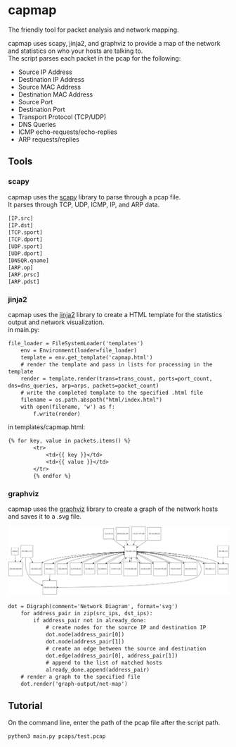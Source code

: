 # capmap
The friendly tool for packet analysis and network mapping.

capmap uses scapy, jinja2, and graphviz to provide a map of the network and statistics on who your hosts are talking to.  
The script parses each packet in the pcap for the following:
* Source IP Address
* Destination IP Address
* Source MAC Address
* Destination MAC Address
* Source Port
* Destination Port
* Transport Protocol (TCP/UDP)
* DNS Queries
* ICMP echo-requests/echo-replies
* ARP requests/replies

## Tools
### scapy
capmap uses the [scapy](https://scapy.readthedocs.io/en/latest/index.html) library to parse through a pcap file.  
It parses through TCP, UDP, ICMP, IP, and ARP data.
```
[IP.src]
[IP.dst]
[TCP.sport]
[TCP.dport]
[UDP.sport]
[UDP.dport]
[DNSQR.qname]
[ARP.op]
[ARP.prsc]
[ARP.pdst]
```

### jinja2
capmap uses the [jinja2](http://jinja.pocoo.org/docs/2.10/) library to create a HTML template for the statistics output and network visualization.  
in main.py:
```
file_loader = FileSystemLoader('templates')
    env = Environment(loader=file_loader)
    template = env.get_template('capmap.html')
    # render the template and pass in lists for processing in the template
    render = template.render(trans=trans_count, ports=port_count, dns=dns_queries, arp=arps, packets=packet_count)
    # write the completed template to the specified .html file
    filename = os.path.abspath("html/index.html")
    with open(filename, 'w') as f:
        f.write(render)
```
in templates/capmap.html:
```
{% for key, value in packets.items() %}
        <tr>
            <td>{{ key }}</td>
            <td>{{ value }}</td>
        </tr>
        {% endfor %}
```

### graphviz
capmap uses the [graphviz](https://graphviz.readthedocs.io/en/stable/) library to create a graph of the network hosts and saves it to a .svg file.  


![Image of Network Graph](graph-output/net-map.svg)
```
dot = Digraph(comment='Network Diagram', format='svg')
    for address_pair in zip(src_ips, dst_ips):
        if address_pair not in already_done:
            # create nodes for the source IP and destination IP
            dot.node(address_pair[0])
            dot.node(address_pair[1])
            # create an edge between the source and destination
            dot.edge(address_pair[0], address_pair[1])
            # append to the list of matched hosts
            already_done.append(address_pair)
    # render a graph to the specified file
    dot.render('graph-output/net-map')
```

## Tutorial
On the command line, enter the path of the pcap file after the script path.  
```
python3 main.py pcaps/test.pcap
```
